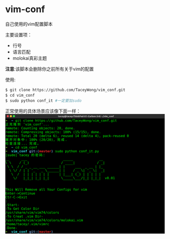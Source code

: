 # vim-conf
自己使用的vim配置脚本

主要设置项：

+ 行号
+ 语言匹配
+ molokai真彩主题

**注意**:该脚本会删除你之前所有关于vim的配置

使用:

```bash
$ git clone https://github.com/TaceyWong/vim_conf.git
$ cd vim_conf
$ sudo python conf_it #一定要加sudo
```
正常使用的具体场景应该像下面一样：
![使用样图](./test.png)

